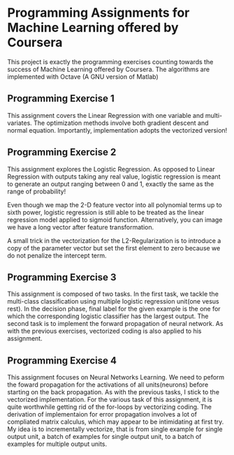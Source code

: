 # Programming Assignments for Machine Learning offered by Coursera                                         
This project is exactly the programming exercises counting towards the success of Machine Learning offered by Coursera.
The algorithms are implemented with Octave (A GNU version of Matlab)
## Programming Exercise 1
This assignment covers the Linear Regression with one variable and multi-variates. The optimization methods involve both gradient descent and normal equation. Importantly, implementation adopts the vectorized version!
## Programming Exercise 2
This assignment explores the Logistic Regression. As opposed to Linear Regression with outputs taking any real value, logistic regression is meant to generate an output ranging between 0 and 1, exactly the same as the range of probability!

Even though we map the 2-D feature vector into all polynomial terms up to sixth power, logistic regression is still able to be treated as the linear regression model applied to sigmoid function. Alternatively, you can image we have a long vector after feature transformation.

A small trick in the vectorization for the L2-Regularization is to introduce a copy of the parameter vector but set the first element to zero because we do not penalize the intercept term.

## Programming Exercise 3
This assignment is composed of two tasks. In the first task, we tackle the multi-class classification using multiple logistic regression unit(one vesus rest). In the decision phase, final label for the given example is the one for which the corresponding logistic classifier has the largest output. The second task is to implement the forward propagation of neural network. As with the previous exercises, vectorized coding is also applied to his assignment. 

## Programming Exercise 4
This assignment focuses on Neural Networks Learning. We need to peform the foward propagation for the activations of all units(neurons) before starting on the back propagation. As with the previous tasks, I stick to the vectorized implementation. For the various task of this assignment, it is quite worthwhile getting rid of the for-loops by vectorizing coding. The derivation of implementaion for error propagation involves a lot of compliated matrix calculus, which may appear to be intimidating at first try. My idea is to incrementally vectorize, that is from single example for single output unit, a batch of examples for single output unit, to a batch of examples for multiple output units.  

